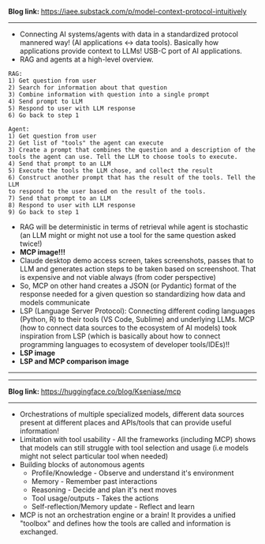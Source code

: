 <b> Blog link: </b> https://iaee.substack.com/p/model-context-protocol-intuitively

---

- Connecting AI systems/agents with data in a standardized protocol mannered way! (AI applications <-> data tools). Basically how applications provide context to LLMs! USB-C port of AI applications.
- RAG and agents at a high-level overview.
```
RAG: 
1) Get question from user
2) Search for information about that question
3) Combine information with question into a single prompt
4) Send prompt to LLM
5) Respond to user with LLM response
6) Go back to step 1
```
```
Agent:
1) Get question from user
2) Get list of "tools" the agent can execute
3) Create a prompt that combines the question and a description of the
tools the agent can use. Tell the LLM to choose tools to execute.
4) Send that prompt to an LLM
5) Execute the tools the LLM chose, and collect the result
6) Construct another prompt that has the result of the tools. Tell the LLM
to respond to the user based on the result of the tools.
7) Send that prompt to an LLM
8) Respond to user with LLM response
9) Go back to step 1
```
- RAG will be deterministic in terms of retrieval while agent is stochastic (an LLM might or might not use a tool for the same question asked twice!)
- <b>MCP image!!!</b>
- Claude desktop demo access screen, takes screenshots, passes that to LLM and generates action steps to be taken based on screenshoot. That is expensive and not viable always (from coder perspective)
- So, MCP on other hand creates a JSON (or Pydantic) format of the response needed for a given question so standardizing how data and models communicate
- LSP (Language Server Protocol): Connecting different coding languages (Python, R) to their tools (VS Code, Sublime) and underlying LLMs. MCP (how to connect data sources to the ecosystem of AI models) took inspiration from LSP (which is basically about how to connect programming languages to ecosystem of developer tools/IDEs)!!
- <b>LSP image</b>
- <b>LSP and MCP comparison image</b>



---
---
<b> Blog link: </b> https://huggingface.co/blog/Kseniase/mcp

---
- Orchestrations of multiple specialized models, different data sources present at different places and APIs/tools that can provide useful information!
- Limitation with tool usability - All the frameworks (including MCP) shows that models can still struggle with tool selection and usage (i.e models might not select particular tool when needed)
- Building blocks of autonomous agents
  - Profile/Knowledge - Observe and understand it's environment
  - Memory - Remember past interactions
  - Reasoning - Decide and plan it's next moves
  - Tool usage/outputs - Takes the actions
  - Self-reflection/Memory update - Reflect and learn
- MCP is not an orchestration engine or a brain! It provides a unified "toolbox" and defines how the tools are called and information is exchanged. 